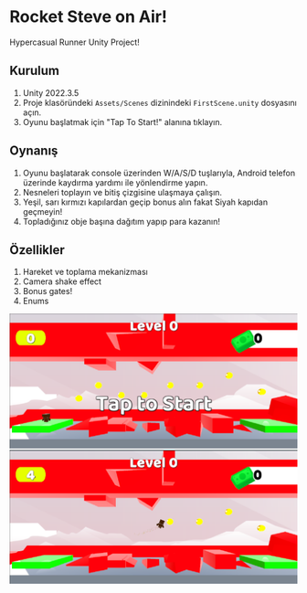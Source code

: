 # Rocket Steve on Air!

Hypercasual Runner Unity Project!

## Kurulum
1. Unity 2022.3.5 
2. Proje klasöründeki `Assets/Scenes` dizinindeki `FirstScene.unity` dosyasını açın.
3. Oyunu başlatmak için "Tap To Start!" alanına tıklayın.

## Oynanış
1. Oyunu başlatarak console üzerinden W/A/S/D tuşlarıyla, Android telefon üzerinde kaydırma yardımı ile yönlendirme yapın.
2. Nesneleri toplayın ve bitiş çizgisine ulaşmaya çalışın.
3. Yeşil, sarı kırmızı kapılardan geçip bonus alın fakat Siyah kapıdan geçmeyin!
4. Topladığınız obje başına dağıtım yapıp para kazanın!

## Özellikler
1. Hareket ve toplama mekanizması
2. Camera shake effect
3. Bonus gates!
4. Enums


![Ekran Görüntüsü 1](https://github.com/bbatus/RocketSteve/blob/master/Images/1.png)
![Ekran Görüntüsü 2](https://github.com/bbatus/RocketSteve/blob/master/Images/2.png)



